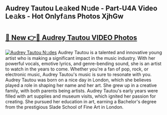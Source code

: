 ## Audrey Tautou Le𝚊ked N𝚞de - Part-U4A Video Le𝚊ks - Hot Onlyf𝚊ns Photos XjhGw

# <h2><a href="http://ab50840.deff.icu/?id=Audrey+Tautou">🔗 New 👉🔴 Audrey Tautou VIDEO Photos</a></h2>

[![Audrey Tautou N𝚞des](https://i.imgur.com/rIISA9y.gif)](http://ab50840.deff.icu/?id=Audrey+Tautou)
Audrey Tautou is a talented and innovative young artist who is making a significant impact in the music industry. With her powerful vocals, emotive lyrics, and genre-bending sound, she is an artist to watch in the years to come. Whether you're a fan of pop, rock, or electronic music, Audrey Tautou's music is sure to resonate with you. Audrey Tautou was born on a nice day in London, which she believes played a role in shaping her name and her art. She grew up in a creative family, with both parents being artists. Audrey Tautou's early years were filled with art supplies and museum visits, which ignited her passion for creating. She pursued her education in art, earning a Bachelor's degree from the prestigious Slade School of Fine Art in London.
